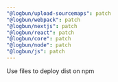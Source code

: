 ```yaml
---
"@logbun/upload-sourcemaps": patch
"@logbun/webpack": patch
"@logbun/nextjs": patch
"@logbun/react": patch
"@logbun/core": patch
"@logbun/node": patch
"@logbun/js": patch
---
```


Use files to deploy dist on npm
